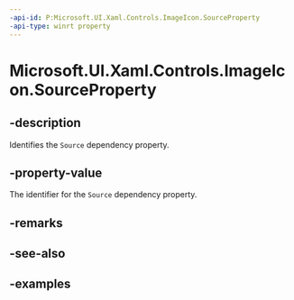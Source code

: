```yaml
---
-api-id: P:Microsoft.UI.Xaml.Controls.ImageIcon.SourceProperty
-api-type: winrt property
---
```


# Microsoft.UI.Xaml.Controls.ImageIcon.SourceProperty

<!--
public static Windows.UI.Xaml.DependencyProperty SourceProperty { get; }
-->

## -description

Identifies the `Source` dependency property.

## -property-value

The identifier for the `Source` dependency property.

## -remarks

## -see-also

## -examples
